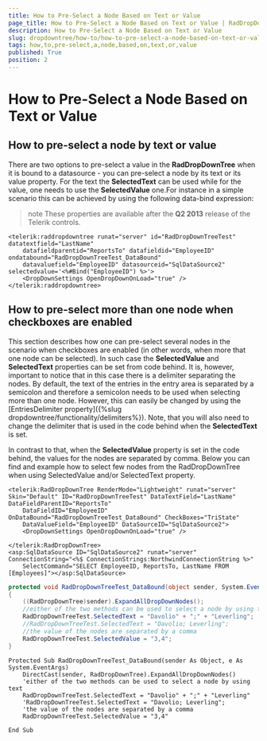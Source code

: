 ```yaml
---
title: How to Pre-Select a Node Based on Text or Value
page_title: How to Pre-Select a Node Based on Text or Value | RadDropDownTree for ASP.NET AJAX Documentation
description: How to Pre-Select a Node Based on Text or Value
slug: dropdowntree/how-to/how-to-pre-select-a-node-based-on-text-or-value
tags: how,to,pre-select,a,node,based,on,text,or,value
published: True
position: 2
---
```


# How to Pre-Select a Node Based on Text or Value



## How to pre-select a node by text or value

There are two options to pre-select a value in the **RadDropDownTree** when it is bound to a datasource - you can pre-select a node by its text or its value property. For the text the **SelectedText** can be used while for the value, one needs to use the **SelectedValue** one.For instance in a simple scenario this can be achieved by using the following data-bind expression:

>note These properties are available after the **Q2 2013** release of the Telerik controls.
>


````ASPNET
<telerik:raddropdowntree runat="server" id="RadDropDownTreeTest" datatextfield="LastName"
    datafieldparentid="ReportsTo" datafieldid="EmployeeID" ondatabound="RadDropDownTreeTest_DataBound"
    datavaluefield="EmployeeID" datasourceid="SqlDataSource2" selectedvalue='<%#Bind("EmployeeID") %>'>
	<DropDownSettings OpenDropDownOnLoad="true" />
</telerik:raddropdowntree>
````



## How to pre-select more than one node when checkboxes are enabled

This section describes how one can pre-select several nodes in the scenario when checkboxes are enabled (in other words, when more that one node can be selected). In such case the **SelectedValue** and **SelectedText** properties can be set from code behind. It is, however, important to notice that in this case there is a delimiter separating the nodes. By default, the text of the entries in the entry area is separated by a semicolon and therefore a semicolon needs to be used when selecting more than one node. However, this can easily be changed by using the [EntriesDelimiter property]({%slug dropdowntree/functionality/delimiters%}). Note, that you will also need to change the delimiter that is used in the code behind when the **SelectedText** is set.

In contrast to that, when the **SelectedValue** property is set in the code behind, the values for the nodes are separated by comma. Below you can find and example how to select few nodes from the RadDropDownTree when using SelectedValue and/or SelectedText property.

````ASPNET
<telerik:RadDropDownTree RenderMode="Lightweight" runat="server" Skin="Default" ID="RadDropDownTreeTest" DataTextField="LastName" DataFieldParentID="ReportsTo"
    DataFieldID="EmployeeID" OnDataBound="RadDropDownTreeTest_DataBound" CheckBoxes="TriState"
    DataValueField="EmployeeID" DataSourceID="SqlDataSource2">
    <DropDownSettings OpenDropDownOnLoad="true" />

</telerik:RadDropDownTree>
<asp:SqlDataSource ID="SqlDataSource2" runat="server" ConnectionString="<%$ ConnectionStrings:NorthwindConnectionString %>"
    SelectCommand="SELECT EmployeeID, ReportsTo, LastName FROM [Employees]"></asp:SqlDataSource>
````





````C#
protected void RadDropDownTreeTest_DataBound(object sender, System.EventArgs e)
{
    ((RadDropDownTree)sender).ExpandAllDropDownNodes();
    //either of the two methods can be used to select a node by using text
    RadDropDownTreeTest.SelectedText = "Davolio" + ";" + "Leverling";
    //RadDropDownTreeTest.SelectedText = "Davolio; Leverling";
    //the value of the nodes are separated by a comma 
    RadDropDownTreeTest.SelectedValue = "3,4";
}	
````
````VB.NET
Protected Sub RadDropDownTreeTest_DataBound(sender As Object, e As System.EventArgs)
    DirectCast(sender, RadDropDownTree).ExpandAllDropDownNodes()
    'either of the two methods can be used to select a node by using text
    RadDropDownTreeTest.SelectedText = "Davolio" + ";" + "Leverling"
    'RadDropDownTreeTest.SelectedText = "Davolio; Leverling";
    'the value of the nodes are separated by a comma 
    RadDropDownTreeTest.SelectedValue = "3,4"

End Sub
````

